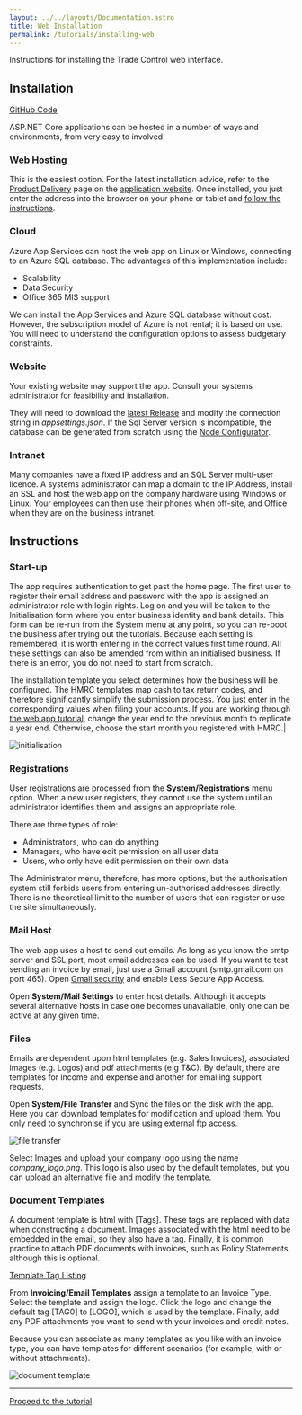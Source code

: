 ```yaml
---
layout: ../../layouts/Documentation.astro
title: Web Installation
permalink: /tutorials/installing-web
---
```


Instructions for installing the Trade Control web interface.

## Installation

[GitHub Code](https://github.com/tradecontrol/tradecontrol.web)

ASP.NET Core applications can be hosted in a number of ways and environments, from very easy to involved.

### Web Hosting

This is the easiest option. For the latest installation advice, refer to the [Product Delivery](https://www.tradecontrol.online/product-delivery) page on the [application website](https://www.tradecontrol.online). Once installed, you just enter the address into the browser on your phone or tablet and [follow the instructions](#instructions).

### Cloud

Azure App Services can host the web app on Linux or Windows, connecting to an Azure SQL database. The advantages of this implementation include:

- Scalability
- Data Security
- Office 365 MIS support 

We can install the App Services and Azure SQL database without cost. However, the subscription model of Azure is not rental; it is based on use. You will need to understand the configuration options to assess budgetary constraints.

### Website

Your existing website may support the app. Consult your systems administrator for feasibility and installation.

They will need to download the [latest Release](https://github.com/tradecontrol/tradecontrol.web/releases) and modify the connection string in *appsettings.json*. If the Sql Server version is incompatible, the database can be generated from scratch using the [Node Configurator](/tutorials/installing-sqlnode).

### Intranet

Many companies have a fixed IP address and an SQL Server multi-user licence. A systems administrator can map a domain to the IP Address, install an SSL and host the web app on the company hardware using Windows or Linux. Your employees can then use their phones when off-site, and Office when they are on the business intranet. 

## Instructions

### Start-up

The app requires authentication to get past the home page. The first user to register their email address and password with the app is assigned an administrator role with login rights. Log on and you will be taken to the Initialisation form where you enter business identity and bank details. This form can be re-run from the System menu at any point, so you can re-boot the business after trying out the tutorials. Because each setting is remembered, it is worth entering in the correct values first time round. All these settings can also be amended from within an initialised business. If there is an error, you do not need to start from scratch.

The installation template you select determines how the business will be configured. The HMRC templates map cash to tax return codes, and therefore significantly simplify the submission process. You just enter in the corresponding values when filing your accounts. If you are working through [the web app tutorial](/tutorials/cash-book-web), change the year end to the previous month to replicate a year end. Otherwise, choose the start month you registered with HMRC.|

![initialisation](/images/web_initialisation.png)

### Registrations

User registrations are processed from the **System/Registrations** menu option. When a new user registers, they cannot use the system until an administrator identifies them and assigns an appropriate role.

There are three types of role:

- Administrators, who can do anything
- Managers, who have edit permission on all user data
- Users, who only have edit permission on their own data

The Administrator menu, therefore, has more options, but the authorisation system still forbids users from entering un-authorised addresses directly.
There is no theoretical limit to the number of users that can register or use the site simultaneously.

### Mail Host

The web app uses a host to send out emails. As long as you know the smtp server and SSL port, most email addresses can be used. If you want to test sending an invoice by email, just use a Gmail account (smtp.gmail.com on port 465). Open [Gmail security](https://myaccount.google.com/security) and enable Less Secure App Access.

Open **System/Mail Settings** to enter host details. Although it accepts several alternative hosts in case one becomes unavailable, only one can be active at any given time.

### Files

Emails are dependent upon html templates (e.g. Sales Invoices), associated images (e.g. Logos) and pdf attachments (e.g T&C). By default, there are templates for income and expense and another for emailing support requests. 

Open **System/File Transfer** and Sync the files on the disk with the app. Here you can download templates for modification and upload them. You only need to synchronise if you are using external ftp access.

![file transfer](/images/web_file_transfer.png)

Select Images and upload your company logo using the name *company_logo.png*. This logo is also used by the default templates, but you can upload an alternative file and modify the template.

### Document Templates

A document template is html with [Tags]. These tags are replaced with data when constructing a document. Images associated with the html need to be embedded in the email, so they also have a tag. Finally, it is common practice to attach PDF documents with invoices, such as Policy Statements, although this is optional. 

[Template Tag Listing](https://github.com/tradecontrol/tradecontrol.web/blob/master/docs/template_tags.md)

From **Invoicing/Email Templates** assign a template to an Invoice Type. Select the template and assign the logo. Click the logo and change the default tag [TAG0] to [LOGO], which is used by the template. Finally, add any PDF attachments you want to send with your invoices and credit notes.

Because you can associate as many templates as you like with an invoice type, you can have templates for different scenarios (for example, with or without attachments).

![document template](/images/web_document_template.png)

---
[Proceed to the tutorial](/tutorials/cash-book-web)
